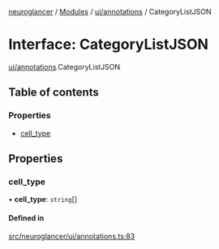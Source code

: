 [neuroglancer](../README.md) / [Modules](../modules.md) / [ui/annotations](../modules/ui_annotations.md) / CategoryListJSON

# Interface: CategoryListJSON

[ui/annotations](../modules/ui_annotations.md).CategoryListJSON

## Table of contents

### Properties

- [cell\_type](ui_annotations.CategoryListJSON.md#cell_type)

## Properties

### cell\_type

• **cell\_type**: `string`[]

#### Defined in

[src/neuroglancer/ui/annotations.ts:83](https://github.com/ActiveBrainAtlas2/neuroglancer/blob/1beb5d34/src/neuroglancer/ui/annotations.ts#L83)
